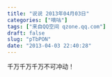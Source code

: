 ```yaml
---
title: "说说 2013年04月03日"
categories: ["嘀咕"]
tags: ["来自QQ空间 qzone.qq.com"]
draft: false
slug: "pTbPON"
date: "2013-04-03 22:40:28"
---
```


千万千万千万不可冲动！
